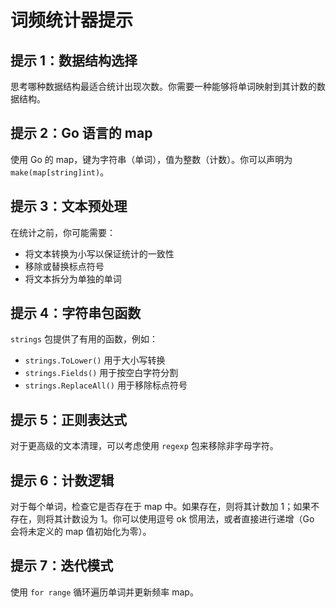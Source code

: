 # 词频统计器提示

## 提示 1：数据结构选择
思考哪种数据结构最适合统计出现次数。你需要一种能够将单词映射到其计数的数据结构。

## 提示 2：Go 语言的 map
使用 Go 的 map，键为字符串（单词），值为整数（计数）。你可以声明为 `make(map[string]int)`。

## 提示 3：文本预处理
在统计之前，你可能需要：
- 将文本转换为小写以保证统计的一致性
- 移除或替换标点符号
- 将文本拆分为单独的单词

## 提示 4：字符串包函数
`strings` 包提供了有用的函数，例如：
- `strings.ToLower()` 用于大小写转换
- `strings.Fields()` 用于按空白字符分割
- `strings.ReplaceAll()` 用于移除标点符号

## 提示 5：正则表达式
对于更高级的文本清理，可以考虑使用 `regexp` 包来移除非字母字符。

## 提示 6：计数逻辑
对于每个单词，检查它是否存在于 map 中。如果存在，则将其计数加 1；如果不存在，则将其计数设为 1。你可以使用逗号 ok 惯用法，或者直接进行递增（Go 会将未定义的 map 值初始化为零）。

## 提示 7：迭代模式
使用 `for range` 循环遍历单词并更新频率 map。